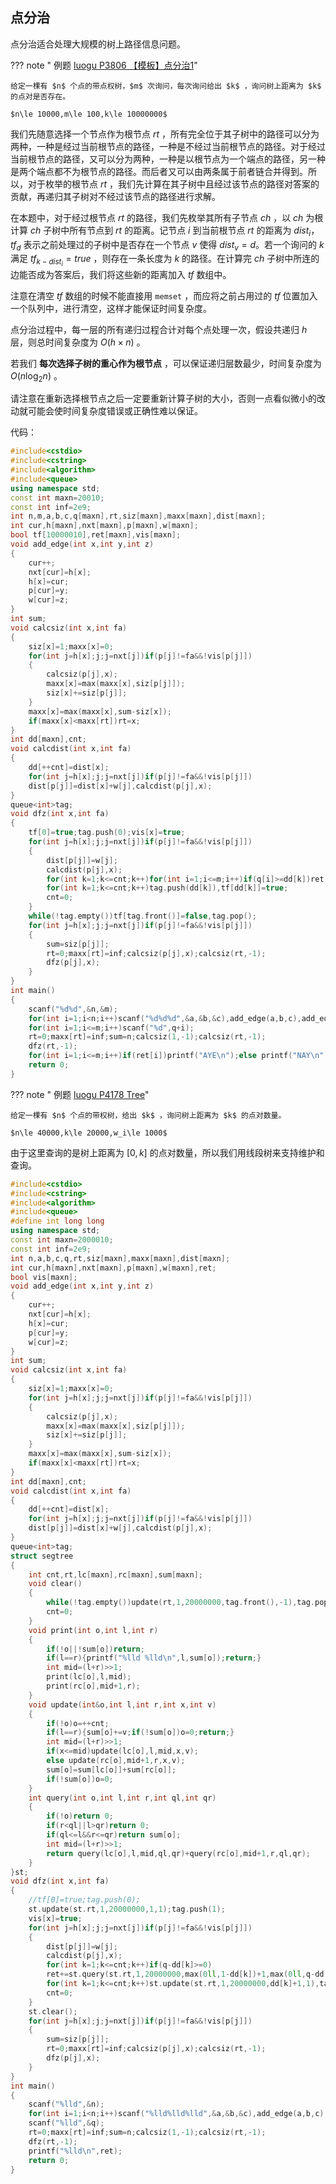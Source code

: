 ## 点分治

点分治适合处理大规模的树上路径信息问题。

??? note " 例题 [luogu P3806 【模板】点分治1](https://www.luogu.org/problemnew/show/P3806)"

	给定一棵有 $n$ 个点的带点权树，$m$ 次询问，每次询问给出 $k$ ，询问树上距离为 $k$ 的点对是否存在。
	
	$n\le 10000,m\le 100,k\le 10000000$

我们先随意选择一个节点作为根节点 $rt$ ，所有完全位于其子树中的路径可以分为两种，一种是经过当前根节点的路径，一种是不经过当前根节点的路径。对于经过当前根节点的路径，又可以分为两种，一种是以根节点为一个端点的路径，另一种是两个端点都不为根节点的路径。而后者又可以由两条属于前者链合并得到。所以，对于枚举的根节点 $rt$ ，我们先计算在其子树中且经过该节点的路径对答案的贡献，再递归其子树对不经过该节点的路径进行求解。

在本题中，对于经过根节点 $rt$ 的路径，我们先枚举其所有子节点 $ch$ ，以 $ch$ 为根计算 $ch$ 子树中所有节点到 $rt$ 的距离。记节点 $i$ 到当前根节点 $rt$ 的距离为 $dist_i$，$tf_{d}$ 表示之前处理过的子树中是否存在一个节点 $v$ 使得 $dist_v=d$。若一个询问的 $k$ 满足 $tf_{k-dist_i}=true$ ，则存在一条长度为 $k$ 的路径。在计算完 $ch$ 子树中所连的边能否成为答案后，我们将这些新的距离加入 $tf$ 数组中。

注意在清空 $tf$ 数组的时候不能直接用 `memset` ，而应将之前占用过的 $tf$ 位置加入一个队列中，进行清空，这样才能保证时间复杂度。

点分治过程中，每一层的所有递归过程合计对每个点处理一次，假设共递归 $h$ 层，则总时间复杂度为 $O(h\times n)$ 。

若我们 **每次选择子树的重心作为根节点** ，可以保证递归层数最少，时间复杂度为 $O(n\log_2 n)$ 。

请注意在重新选择根节点之后一定要重新计算子树的大小，否则一点看似微小的改动就可能会使时间复杂度错误或正确性难以保证。

代码：

```cpp
#include<cstdio>
#include<cstring>
#include<algorithm>
#include<queue>
using namespace std;
const int maxn=20010;
const int inf=2e9;
int n,m,a,b,c,q[maxn],rt,siz[maxn],maxx[maxn],dist[maxn];
int cur,h[maxn],nxt[maxn],p[maxn],w[maxn];
bool tf[10000010],ret[maxn],vis[maxn];
void add_edge(int x,int y,int z)
{
    cur++;
    nxt[cur]=h[x];
    h[x]=cur;
    p[cur]=y;
    w[cur]=z;
}
int sum;
void calcsiz(int x,int fa)
{
    siz[x]=1;maxx[x]=0;
    for(int j=h[x];j;j=nxt[j])if(p[j]!=fa&&!vis[p[j]])
    {
        calcsiz(p[j],x);
        maxx[x]=max(maxx[x],siz[p[j]]);
        siz[x]+=siz[p[j]];
    } 
    maxx[x]=max(maxx[x],sum-siz[x]);
    if(maxx[x]<maxx[rt])rt=x;
}
int dd[maxn],cnt;
void calcdist(int x,int fa)
{
    dd[++cnt]=dist[x];
    for(int j=h[x];j;j=nxt[j])if(p[j]!=fa&&!vis[p[j]])
    dist[p[j]]=dist[x]+w[j],calcdist(p[j],x);
}
queue<int>tag;
void dfz(int x,int fa)
{
    tf[0]=true;tag.push(0);vis[x]=true;
    for(int j=h[x];j;j=nxt[j])if(p[j]!=fa&&!vis[p[j]])
    {
        dist[p[j]]=w[j];
        calcdist(p[j],x);
        for(int k=1;k<=cnt;k++)for(int i=1;i<=m;i++)if(q[i]>=dd[k])ret[i]|=tf[q[i]-dd[k]]; 
        for(int k=1;k<=cnt;k++)tag.push(dd[k]),tf[dd[k]]=true;
        cnt=0;
    }
    while(!tag.empty())tf[tag.front()]=false,tag.pop();
    for(int j=h[x];j;j=nxt[j])if(p[j]!=fa&&!vis[p[j]])
    {
        sum=siz[p[j]];
        rt=0;maxx[rt]=inf;calcsiz(p[j],x);calcsiz(rt,-1);
        dfz(p[j],x);
    }
}
int main()
{
    scanf("%d%d",&n,&m);
    for(int i=1;i<n;i++)scanf("%d%d%d",&a,&b,&c),add_edge(a,b,c),add_edge(b,a,c);
    for(int i=1;i<=m;i++)scanf("%d",q+i);
    rt=0;maxx[rt]=inf;sum=n;calcsiz(1,-1);calcsiz(rt,-1);
    dfz(rt,-1);
    for(int i=1;i<=m;i++)if(ret[i])printf("AYE\n");else printf("NAY\n");
    return 0;
}
```

??? note " 例题 [luogu  P4178 Tree](https://www.luogu.org/problemnew/show/P4178)"

	给定一棵有 $n$ 个点的带权树，给出 $k$ ，询问树上距离为 $k$ 的点对数量。
	
	$n\le 40000,k\le 20000,w_i\le 1000$

由于这里查询的是树上距离为 $[0,k]$ 的点对数量，所以我们用线段树来支持维护和查询。

```cpp
#include<cstdio>
#include<cstring>
#include<algorithm>
#include<queue>
#define int long long
using namespace std;
const int maxn=2000010;
const int inf=2e9;
int n,a,b,c,q,rt,siz[maxn],maxx[maxn],dist[maxn];
int cur,h[maxn],nxt[maxn],p[maxn],w[maxn],ret;
bool vis[maxn];
void add_edge(int x,int y,int z)
{
    cur++;
    nxt[cur]=h[x];
    h[x]=cur;
    p[cur]=y;
    w[cur]=z;
}
int sum;
void calcsiz(int x,int fa)
{
    siz[x]=1;maxx[x]=0;
    for(int j=h[x];j;j=nxt[j])if(p[j]!=fa&&!vis[p[j]])
    {
        calcsiz(p[j],x);
        maxx[x]=max(maxx[x],siz[p[j]]);
        siz[x]+=siz[p[j]];
    }
    maxx[x]=max(maxx[x],sum-siz[x]);
    if(maxx[x]<maxx[rt])rt=x;
}
int dd[maxn],cnt;
void calcdist(int x,int fa)
{
    dd[++cnt]=dist[x];
    for(int j=h[x];j;j=nxt[j])if(p[j]!=fa&&!vis[p[j]])
    dist[p[j]]=dist[x]+w[j],calcdist(p[j],x);
}
queue<int>tag;
struct segtree
{
	int cnt,rt,lc[maxn],rc[maxn],sum[maxn];
	void clear()
	{
		while(!tag.empty())update(rt,1,20000000,tag.front(),-1),tag.pop();
		cnt=0;
	}
	void print(int o,int l,int r)
	{
		if(!o||!sum[o])return;
		if(l==r){printf("%lld %lld\n",l,sum[o]);return;}
		int mid=(l+r)>>1;
		print(lc[o],l,mid);
		print(rc[o],mid+1,r);
	}
	void update(int&o,int l,int r,int x,int v)
	{
		if(!o)o=++cnt;
		if(l==r){sum[o]+=v;if(!sum[o])o=0;return;}
		int mid=(l+r)>>1;
		if(x<=mid)update(lc[o],l,mid,x,v);
		else update(rc[o],mid+1,r,x,v);
		sum[o]=sum[lc[o]]+sum[rc[o]];
		if(!sum[o])o=0;
	}
	int query(int o,int l,int r,int ql,int qr)
	{
		if(!o)return 0;
		if(r<ql||l>qr)return 0;
		if(ql<=l&&r<=qr)return sum[o];
		int mid=(l+r)>>1;
		return query(lc[o],l,mid,ql,qr)+query(rc[o],mid+1,r,ql,qr);
	}
}st;
void dfz(int x,int fa)
{
    //tf[0]=true;tag.push(0);
    st.update(st.rt,1,20000000,1,1);tag.push(1);
	vis[x]=true;
    for(int j=h[x];j;j=nxt[j])if(p[j]!=fa&&!vis[p[j]])
    {
        dist[p[j]]=w[j];
        calcdist(p[j],x);
        for(int k=1;k<=cnt;k++)if(q-dd[k]>=0)
		ret+=st.query(st.rt,1,20000000,max(0ll,1-dd[k])+1,max(0ll,q-dd[k])+1); 
        for(int k=1;k<=cnt;k++)st.update(st.rt,1,20000000,dd[k]+1,1),tag.push(dd[k]+1);
        cnt=0;
    }
    st.clear();
    for(int j=h[x];j;j=nxt[j])if(p[j]!=fa&&!vis[p[j]])
    {
        sum=siz[p[j]];
        rt=0;maxx[rt]=inf;calcsiz(p[j],x);calcsiz(rt,-1);
        dfz(p[j],x);
    }
}
int main()
{
    scanf("%lld",&n);
    for(int i=1;i<n;i++)scanf("%lld%lld%lld",&a,&b,&c),add_edge(a,b,c),add_edge(b,a,c);
	scanf("%lld",&q);
    rt=0;maxx[rt]=inf;sum=n;calcsiz(1,-1);calcsiz(rt,-1);
    dfz(rt,-1);
    printf("%lld\n",ret);
    return 0;
}
```
